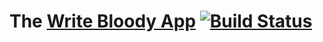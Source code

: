 # The [Write Bloody App](http://writebloodyapp.heroku.com) [![Build Status](https://travis-ci.org/mysterycommand/writebloodyapp.svg?branch=heroku)](https://travis-ci.org/mysterycommand/writebloodyapp)
